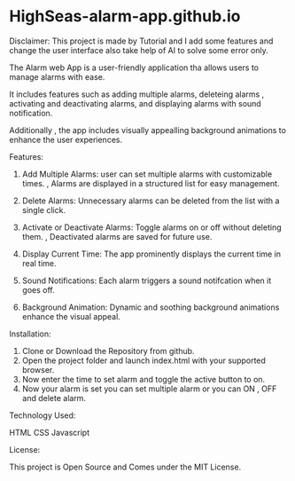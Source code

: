# HighSeas-alarm-app.github.io

Disclaimer: This project is made by Tutorial and I add some features and change the user interface also take help of AI to solve some error only.

 
The Alarm web App is a user-friendly application tha allows users to manage alarms with ease.

It includes features such as adding multiple alarms, deleteing alarms , activating and deactivating alarms, and displaying alarms with sound notification.

Additionally , the app includes visually appealling background animations to enhance the user experiences.


Features:

1. Add Multiple Alarms: user can set multiple alarms with customizable times. , Alarms are displayed in a structured list for easy management.

2. Delete Alarms: Unnecessary alarms can be deleted from the list with a single click.

3. Activate or Deactivate Alarms: Toggle alarms on or off without deleting them. , Deactivated alarms are saved for future use.

4. Display Current Time: The app prominently displays the current time in real time.

5. Sound Notifications: Each alarm triggers a sound notifcation when it goes off.

6. Background Animation: Dynamic and soothing background animations enhance the visual appeal.

Installation:

1. Clone or Download the Repository from github.
2. Open the project folder and launch index.html with your supported browser.
3. Now enter the time to set alarm and toggle the active button to on.
4. Now your alarm is set you can set multiple alarm or you can ON , OFF and delete alarm.

Technology Used:

HTML
CSS
Javascript

License:

This project is Open Source and Comes under the MIT License.
